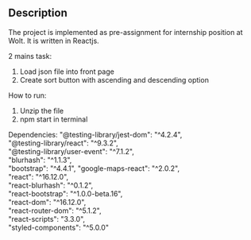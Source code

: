 
## Description
The project is implemented as pre-assignment for internship position at Wolt. It is written in Reactjs. 

2 mains task: </br>
1. Load json file into front page </br>
2. Create sort button with ascending and descending option

How to run:</br>
1. Unzip the file</br>
2. npm start in terminal

Dependencies:
    "@testing-library/jest-dom": "^4.2.4",  </br>
    "@testing-library/react": "^9.3.2",</br>
    "@testing-library/user-event": "^7.1.2",</br>
    "blurhash": "^1.1.3",</br>
    "bootstrap": "^4.4.1",
    "google-maps-react": "^2.0.2",</br>
    "react": "^16.12.0",</br>
    "react-blurhash": "^0.1.2",</br>
    "react-bootstrap": "^1.0.0-beta.16",</br>
    "react-dom": "^16.12.0",</br>
    "react-router-dom": "^5.1.2",</br>
    "react-scripts": "3.3.0",</br>
    "styled-components": "^5.0.0"</br>